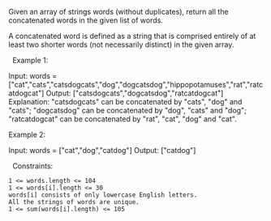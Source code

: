 Given an array of strings words (without duplicates), return all the concatenated words in the given list of words.

A concatenated word is defined as a string that is comprised entirely of at least two shorter words (not necessarily distinct) in the given array.

 
Example 1:

Input: words = ["cat","cats","catsdogcats","dog","dogcatsdog","hippopotamuses","rat","ratcatdogcat"]
Output: ["catsdogcats","dogcatsdog","ratcatdogcat"]
Explanation: "catsdogcats" can be concatenated by "cats", "dog" and "cats"; 
"dogcatsdog" can be concatenated by "dog", "cats" and "dog"; 
"ratcatdogcat" can be concatenated by "rat", "cat", "dog" and "cat".

Example 2:

Input: words = ["cat","dog","catdog"]
Output: ["catdog"]


 
Constraints:


	1 <= words.length <= 104
	1 <= words[i].length <= 30
	words[i] consists of only lowercase English letters.
	All the strings of words are unique.
	1 <= sum(words[i].length) <= 105

